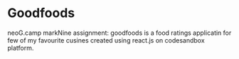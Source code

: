 # Goodfoods
neoG.camp markNine assignment: goodfoods is a food ratings applicatin for few of my favourite cusines created using react.js on codesandbox platform.
